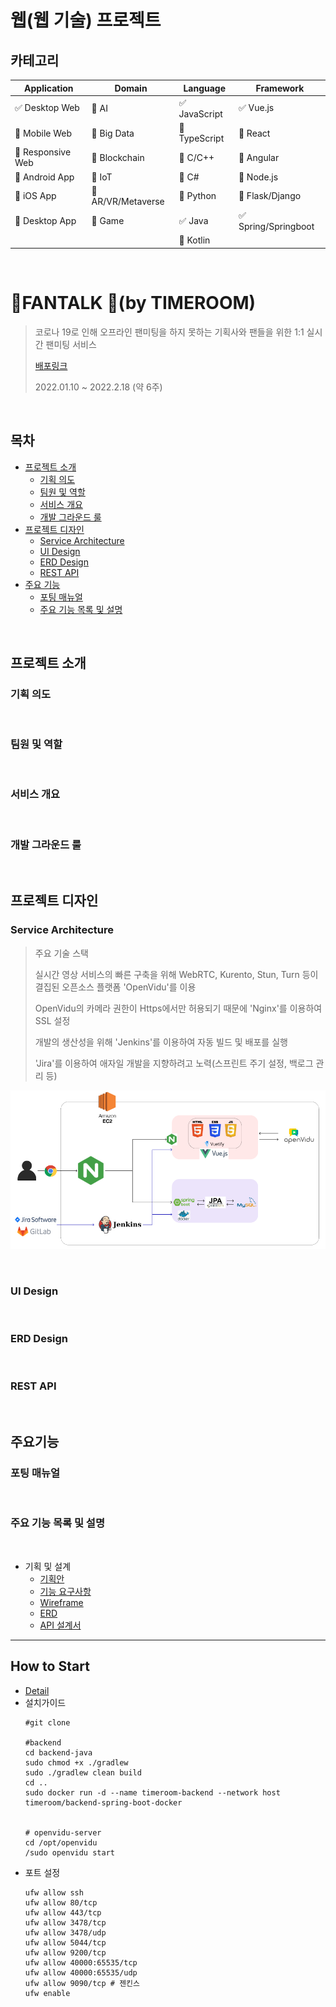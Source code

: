 # 웹(웹 기술) 프로젝트

## 카테고리

| Application | Domain | Language | Framework |
| ---- | ---- | ---- | ---- |
| :white_check_mark: Desktop Web | :black_square_button: AI | :white_check_mark: JavaScript | :white_check_mark: Vue.js |
| :black_square_button: Mobile Web | :black_square_button: Big Data | :black_square_button: TypeScript | :black_square_button: React |
| :black_square_button: Responsive Web | :black_square_button: Blockchain | :black_square_button: C/C++ | :black_square_button: Angular |
| :black_square_button: Android App | :black_square_button: IoT | :black_square_button: C# | :black_square_button: Node.js |
| :black_square_button: iOS App | :black_square_button: AR/VR/Metaverse | :black_square_button: Python | :black_square_button: Flask/Django |
| :black_square_button: Desktop App | :black_square_button: Game | :white_check_mark: Java | :white_check_mark: Spring/Springboot |
| | | :black_square_button: Kotlin | |

<br>

# 👭FANTALK 👫(by TIMEROOM)
> 코로나 19로 인해 오프라인 팬미팅을 하지 못하는 기획사와 팬들을 위한 1:1 실시간 팬미팅 서비스
>
> [배포링크](https://i6c105.p.ssafy.io)
>
> 2022.01.10 ~ 2022.2.18 (약 6주)

<br>

## 목차

- [프로젝트 소개](#프로젝트-소개)
  - [기획 의도](#기획-의도)
  - [팀원 및 역할](#팀원-및-역할)
  - [서비스 개요](#서비스-개요)
  - [개발 그라운드 룰](#개발-그라운드-룰)
- [프로젝트 디자인](#프로젝트-디자인)
  - [Service Architecture](#service-architecture)
  - [UI Design](#ui-design)
  - [ERD Design](#erd-design)
  - [REST API](#rest-api)
- [주요 기능](#주요-기능)
  - [포팅 매뉴얼](#포팅-매뉴얼)
  - [주요 기능 목록 및 설명](#주요-기능-목록-및-설명)

<br>

## 프로젝트 소개

### 기획 의도

<br>

### 팀원 및 역할

<br>

### 서비스 개요

<br>

### 개발 그라운드 룰

<br>

## 프로젝트 디자인

### Service Architecture

>주요 기술 스택
>
>실시간 영상 서비스의 빠른 구축을 위해 WebRTC, Kurento, Stun, Turn 등이 결집된 오픈소스 플랫폼 'OpenVidu'를 이용
>
>OpenVidu의 카메라 권한이 Https에서만 허용되기 때문에 'Nginx'를 이용하여 SSL 설정
>
>개발의 생산성을 위해 'Jenkins'를 이용하여 자동 빌드 및 배포를 실행
>
>'Jira'를 이용하여 애자일 개발을 지향하려고 노력(스프린트 주기 설정, 백로그 관리 등)

![service_architecture](README.assets/service_architecture.PNG)

<br>

### UI Design

<br>

### ERD Design

<br>

### REST API

<br>

## 주요기능

### 포팅 매뉴얼

<br>

### 주요 기능 목록 및 설명

<br>

- 기획 및 설계
  - [기획안](https://s3.us-west-2.amazonaws.com/secure.notion-static.com/ea428f2f-7001-4c17-92aa-6059a6bfcae7/%EA%B4%91%EC%A3%BC_1%EB%B0%98_5%ED%8C%80.pdf?X-Amz-Algorithm=AWS4-HMAC-SHA256&X-Amz-Content-Sha256=UNSIGNED-PAYLOAD&X-Amz-Credential=AKIAT73L2G45EIPT3X45%2F20220216%2Fus-west-2%2Fs3%2Faws4_request&X-Amz-Date=20220216T192624Z&X-Amz-Expires=86400&X-Amz-Signature=81e8eb8626b128beb1f254550198e3cdca8fc352bcae11d5d76770b224abb8e9&X-Amz-SignedHeaders=host&response-content-disposition=filename%20%3D%22%25EA%25B4%2591%25EC%25A3%25BC_1%25EB%25B0%2598_5%25ED%258C%2580.pdf%22&x-id=GetObject)
  - [기능 요구사항](https://s3.us-west-2.amazonaws.com/secure.notion-static.com/1a3a5a42-5269-46ff-8b3e-5a2302e1eacb/%EA%B8%B0%EB%8A%A5%EC%9A%94%EA%B5%AC%EC%82%AC%ED%95%AD%EC%A0%95%EC%9D%98%EC%84%9C.md?X-Amz-Algorithm=AWS4-HMAC-SHA256&X-Amz-Content-Sha256=UNSIGNED-PAYLOAD&X-Amz-Credential=AKIAT73L2G45EIPT3X45%2F20220216%2Fus-west-2%2Fs3%2Faws4_request&X-Amz-Date=20220216T192353Z&X-Amz-Expires=86400&X-Amz-Signature=5370d1c9a4741a01da23afcb8f815cc0e02ff5b221e46c2cab47952dee7f1f2e&X-Amz-SignedHeaders=host&response-content-disposition=filename%20%3D%22%25EA%25B8%25B0%25EB%258A%25A5%2526%25EC%259A%2594%25EA%25B5%25AC%25EC%2582%25AC%25ED%2595%25AD%25EC%25A0%2595%25EC%259D%2598%25EC%2584%259C.md%22&x-id=GetObject)
  - [Wireframe](https://www.figma.com/file/uqk1vMFdSWYdZBB8WKEOvc/TIMEROOM)
  - [ERD](https://www.erdcloud.com/d/pwrvaA9xfHJFnyYNi)
  - [API 설계서](https://www.notion.so/3e4605c453934dfb8346cbda5edac187#f93837ee850847768bd847fe40b805e2)



---

## How to Start

- [Detail](https://lab.ssafy.com/s06-webmobile1-sub2/S06P12C105/exec)
- 설치가이드
    ```
    #git clone
    
    #backend
    cd backend-java
    sudo chmod +x ./gradlew
    sudo ./gradlew clean build
    cd ..
    sudo docker run -d --name timeroom-backend --network host timeroom/backend-spring-boot-docker


    # openvidu-server
    cd /opt/openvidu
    /sudo openvidu start
    ```
- 포트 설정
    ```
    ufw allow ssh
    ufw allow 80/tcp
    ufw allow 443/tcp
    ufw allow 3478/tcp
    ufw allow 3478/udp
    ufw allow 5044/tcp
    ufw allow 9200/tcp
    ufw allow 40000:65535/tcp
    ufw allow 40000:65535/udp
    ufw allow 9090/tcp # 젠킨스
    ufw enable
    ```



